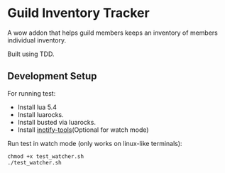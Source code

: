 # Guild Inventory Tracker

A wow addon that helps guild members keeps an inventory of members
individual inventory. 

Built using TDD.

## Development Setup
For running test:
* Install lua 5.4
* Install luarocks. 
* Install busted via luarocks.
* Install [inotify-tools](https://github.com/inotify-tools/inotify-tools)(Optional for watch mode)

Run test in watch mode (only works on linux-like terminals):
```shell
chmod +x test_watcher.sh
./test_watcher.sh
```